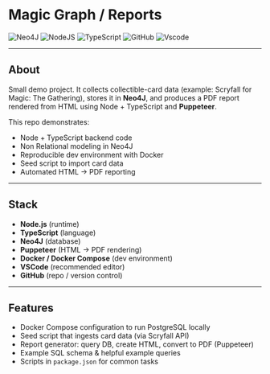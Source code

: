 # Magic Graph / Reports

![Neo4J](https://img.shields.io/badge/Neo4j-008CC1?style=for-the-badge&logo=neo4j&logoColor=white)
![NodeJS](https://img.shields.io/badge/node.js-6DA55F?style=for-the-badge&logo=node.js&logoColor=white)
![TypeScript](https://img.shields.io/badge/TypeScript-3178C6?style=for-the-badge&logo=typescript&logoColor=white)
![GitHub](https://img.shields.io/badge/GitHub-100000?style=for-the-badge&logo=github&logoColor=white)
![Vscode](https://img.shields.io/badge/Vscode-007ACC?style=for-the-badge&logo=visual-studio-code&logoColor=white)

---

## About

Small demo project. It collects collectible-card data (example: Scryfall for Magic: The Gathering), stores it in **Neo4J**, and produces a PDF report rendered from HTML using Node + TypeScript and **Puppeteer**.

This repo demonstrates:

- Node + TypeScript backend code
- Non Relational modeling in Neo4J
- Reproducible dev environment with Docker
- Seed script to import card data
- Automated HTML → PDF reporting

---

## Stack

- **Node.js** (runtime)
- **TypeScript** (language)
- **Neo4J** (database)
- **Puppeteer** (HTML → PDF rendering)
- **Docker / Docker Compose** (dev environment)
- **VSCode** (recommended editor)
- **GitHub** (repo / version control)

---

## Features

- Docker Compose configuration to run PostgreSQL locally
- Seed script that ingests card data (via Scryfall API)
- Report generator: query DB, create HTML, convert to PDF (Puppeteer)
- Example SQL schema & helpful example queries
- Scripts in `package.json` for common tasks
